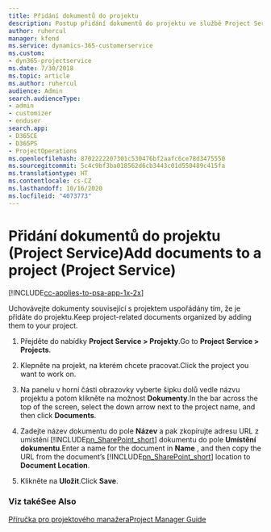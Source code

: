 ```yaml
---
title: Přidání dokumentů do projektu
description: Postup přidání dokumentů do projektu ve službě Project Service
author: ruhercul
manager: kfend
ms.service: dynamics-365-customerservice
ms.custom:
- dyn365-projectservice
ms.date: 7/30/2018
ms.topic: article
ms.author: ruhercul
audience: Admin
search.audienceType:
- admin
- customizer
- enduser
search.app:
- D365CE
- D365PS
- ProjectOperations
ms.openlocfilehash: 8702222207301c530476bf2aafc6ce78d3475550
ms.sourcegitcommit: 5c4c9bf3ba018562d6cb3443c01d550489c415fa
ms.translationtype: HT
ms.contentlocale: cs-CZ
ms.lasthandoff: 10/16/2020
ms.locfileid: "4073773"
---
```

# <a name="add-documents-to-a-project-project-service"></a><span data-ttu-id="801c9-103">Přidání dokumentů do projektu (Project Service)</span><span class="sxs-lookup"><span data-stu-id="801c9-103">Add documents to a project (Project Service)</span></span>

[!INCLUDE[cc-applies-to-psa-app-1x-2x](../includes/cc-applies-to-psa-app-1x-2x.md)]

<span data-ttu-id="801c9-104">Uchovávejte dokumenty související s projektem uspořádány tím, že je přidáte do projektu.</span><span class="sxs-lookup"><span data-stu-id="801c9-104">Keep project-related documents organized by adding them to your project.</span></span>  
  
1. <span data-ttu-id="801c9-105">Přejděte do nabídky **Project Service > Projekty**.</span><span class="sxs-lookup"><span data-stu-id="801c9-105">Go to **Project Service > Projects**.</span></span>  
  
2. <span data-ttu-id="801c9-106">Klepněte na projekt, na kterém chcete pracovat.</span><span class="sxs-lookup"><span data-stu-id="801c9-106">Click the project you want to work on.</span></span>  
  
3. <span data-ttu-id="801c9-107">Na panelu v horní části obrazovky vyberte šipku dolů vedle názvu projektu a potom klikněte na možnost **Dokumenty**.</span><span class="sxs-lookup"><span data-stu-id="801c9-107">In the bar across the top of the screen, select the down arrow next to the project name, and then click **Documents**.</span></span>  
  
4. <span data-ttu-id="801c9-108">Zadejte název dokumentu do pole **Název** a pak zkopírujte adresu URL z umístění [!INCLUDE[pn_SharePoint_short](../includes/pn-sharepoint-short.md)] dokumentu do pole **Umístění dokumentu**.</span><span class="sxs-lookup"><span data-stu-id="801c9-108">Enter a name for the document in **Name** ,  and then copy the URL from the document’s [!INCLUDE[pn_SharePoint_short](../includes/pn-sharepoint-short.md)] location to **Document Location**.</span></span>  
  
5. <span data-ttu-id="801c9-109">Klikněte na **Uložit**.</span><span class="sxs-lookup"><span data-stu-id="801c9-109">Click **Save**.</span></span>  
  
### <a name="see-also"></a><span data-ttu-id="801c9-110">Viz také</span><span class="sxs-lookup"><span data-stu-id="801c9-110">See Also</span></span>  
 [<span data-ttu-id="801c9-111">Příručka pro projektového manažera</span><span class="sxs-lookup"><span data-stu-id="801c9-111">Project Manager Guide</span></span>](../psa/project-manager-guide.md)
